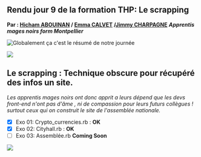 ## Rendu jour 9 de la formation THP: Le scrapping


**Par : [Hicham ABOUINAN](https://github.com/hich34) / [Emma CALVET](https://github.com/emcalvet) /[Jimmy CHARPAGNE](https://github.com/Hykios42)** ***Apprentis mages noirs form Montpellier***

![Globalement ça c'est le résumé de notre journée](https://vignette.wikia.nocookie.net/harrypotter/images/b/b5/Hp4screen17.jpg/revision/latest/scale-to-width-down/900?cb=20090921084420&path-prefix=fr)

![](https://media.giphy.com/media/26DNdV3b6dqn1jzR6/giphy.gif)

## Le scrapping : Technique obscure pour récupéré des infos un site. 
*Les apprentis mages noirs ont donc apprit a leurs dépend que les devs front-end n'ont pas d'âme , ni de compassion pour leurs futurs collègues ! surtout ceux qui on construit le site de l'assemblée nationale.*

 - [x] Exo 01: Crypto_currencies.rb : **OK**
 - [x] Exo 02: Cityhall.rb : **OK**
 - [ ] Exo 03: Assemblée.rb **Coming Soon**

![](http://i.imgur.com/OUkLi.gif)
